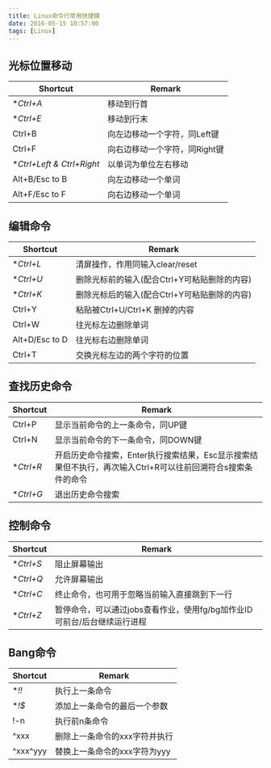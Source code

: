 ```yaml
---
title: Linux命令行常用快捷键
date: 2016-05-15 10:57:00
tags: [Linux]
---
```


## **光标位置移动**

| Shortcut                   | Remark                             |
| -------------------------- | ---------------------------------- |
| **Ctrl+A*                  | 移动到行首|
| **Ctrl+E*                  | 移动到行末|
| Ctrl+B                     | 向左边移动一个字符，同Left键|
| Ctrl+F                     | 向右边移动一个字符，同Right键|
| **Ctrl+Left & Ctrl+Right*  | 以单词为单位左右移动|
| Alt+B/Esc to B             | 向左边移动一个单词|
| Alt+F/Esc to F             | 向右边移动一个单词|

## **编辑命令**

| Shortcut                   | Remark                             |
| -------------------------- | ---------------------------------- |
| **Ctrl+L*                  | 清屏操作，作用同输入clear/reset|
| **Ctrl+U*                  | 删除光标前的输入(配合Ctrl+Y可粘贴删除的内容)|
| **Ctrl+K*                  | 删除光标后的输入(配合Ctrl+Y可粘贴删除的内容)|
| Ctrl+Y                     | 粘贴被Ctrl+U/Ctrl+K 删掉的内容|
| Ctrl+W                     | 往光标左边删除单词|
| Alt+D/Esc to D             | 往光标右边删除单词|
| Ctrl+T                     | 交换光标左边的两个字符的位置|

## **查找历史命令**

| Shortcut                   | Remark                             |
| -------------------------- | ---------------------------------- |
| Ctrl+P                     | 显示当前命令的上一条命令，同UP键|
| Ctrl+N                     | 显示当前命令的下一条命令，同DOWN键|
| **Ctrl+R*                  | 开启历史命令搜索，Enter执行搜索结果，Esc显示搜索结果但不执行，再次输入Ctrl+R可以往前回溯符合s搜索条件的命令|
| **Ctrl+G*                  | 退出历史命令搜索|

## **控制命令**

| Shortcut                   | Remark                             |
| -------------------------- | ---------------------------------- |
| **Ctrl+S*                  | 阻止屏幕输出|
| **Ctrl+Q*                  | 允许屏幕输出|
| **Ctrl+C*                  | 终止命令，也可用于忽略当前输入直接跳到下一行|
| **Ctrl+Z*                  | 暂停命令，可以通过jobs查看作业，使用fg/bg加作业ID可前台/后台继续运行进程|

## **Bang命令**

| Shortcut                   | Remark                             |
| -------------------------- | ---------------------------------- |
| **!!*                      | 执行上一条命令|
| **!$*                      | 添加上一条命令的最后一个参数|
| !-n                        | 执行前n条命令|
| ^xxx                       | 删除上一条命令的xxx字符并执行|
| ^xxx^yyy                   | 替换上一条命令的xxx字符为yyy|
